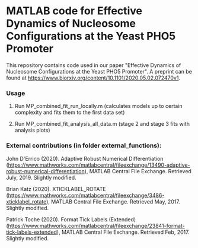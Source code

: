 # MATLAB code for Effective Dynamics of Nucleosome Configurations at the Yeast PHO5 Promoter

This repository contains code used in our paper "Effective Dynamics of Nucleosome Configurations at the Yeast PHO5 Promoter". A preprint can be found at https://www.biorxiv.org/content/10.1101/2020.05.02.072470v1.

### Usage

1) Run MP_combined_fit_run_locally.m (calculates models up to certain complexity and fits them to the first data set)

2) Run MP_combined_fit_analysis_all_data.m (stage 2 and stage 3 fits with analysis plots)


### External contributions (in folder external_functions):

John D'Errico (2020). Adaptive Robust Numerical Differentiation (https://www.mathworks.com/matlabcentral/fileexchange/13490-adaptive-robust-numerical-differentiation), MATLAB Central File Exchange. Retrieved July, 2019. Slightly modified.

Brian Katz (2020). XTICKLABEL_ROTATE (https://www.mathworks.com/matlabcentral/fileexchange/3486-xticklabel_rotate), MATLAB Central File Exchange. Retrieved May, 2017. Slightly modified.

Patrick Toche (2020). Format Tick Labels (Extended) (https://www.mathworks.com/matlabcentral/fileexchange/23841-format-tick-labels-extended), MATLAB Central File Exchange. Retrieved Feb, 2017. Slightly modified.
